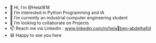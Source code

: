 - 👋 Hi, I’m @Hela1818
- 👀 I’m interested in Python Programming and IA
- 🌱 I’m currently an industrial computer engineering student
- 💞️ I’m looking to collaborate on Projects
- 📫 Reach me via Linkedin : www.linkedin.com/in/helaben-abdelhafid
- 😄 Happy to see you here


<!---
Hela1818/Hela1818 is a ✨ special ✨ repository because its `README.md` (this file) appears on your GitHub profile.
You can click the Preview link to take a look at your changes.
--->
